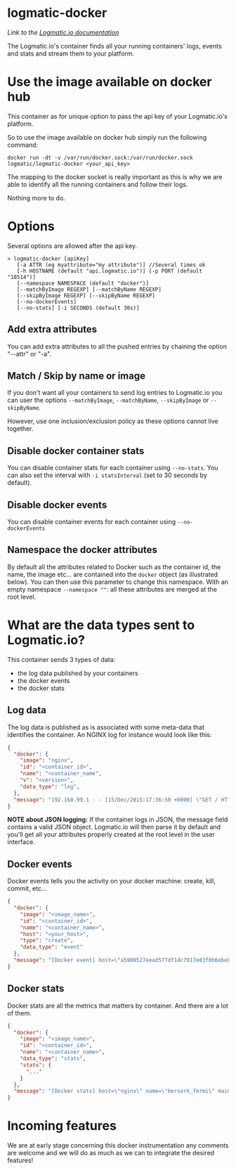 # logmatic-docker
*Link to the [Logmatic.io documentation](http://doc.logmatic.io/docs/docker)*

The Logmatic.io's container finds all your running containers' logs, events and stats and stream them to your platform.

# Use the image available on docker hub

This container as for unique option to pass the api key of your Logmatic.io's platform.

So to use the image available on docker hub simply run the following command:

```
docker run -dt -v /var/run/docker.sock:/var/run/docker.sock logmatic/logmatic-docker <your_api_key>
```

The mapping to the docker socket is really important as this is why we are able to identify all the running containers and follow their logs.

Nothing more to do.

# Options

Several options are allowed after the api key.

```
> logmatic-docker [apiKey]
   [-a ATTR (eg myattribute="my attribute")] //Several times ok
   [-h HOSTNAME (default "api.logmatic.io")] [-p PORT (default "10514")]
   [--namespace NAMESPACE (default "docker")]
   [--matchByImage REGEXP] [--matchByName REGEXP]
   [--skipByImage REGEXP] [--skipByName REGEXP]
   [--no-dockerEvents]
   [--no-stats] [-i SECONDS (default 30s)]
```


## Add extra attributes

You can add extra attributes to all the pushed entries by chaining the option "--attr" or "-a".

## Match / Skip by name or image

If you don't want all your containers to send log entries to Logmatic.io you can user the options `--matchByImage`, `--matchByName`, `--skipByImage` or `--skipByName`.

However, use one inclusion/exclusion policy as these options cannot live together.


## Disable docker container stats

You can disable container stats for each container using `--no-stats`. You can also set the interval with `-i statsInterval` (set to
30 seconds by default).

## Disable docker events

You can disable container events for each container using `--no-dockerEvents`

## Namespace the docker attributes

By default all the attributes related to Docker such as the container id, the name, the image etc... are contained into the `docker` object (as illustrated below). You can then use this parameter to change this namespace. With an empty namespace `--namespace ""`: all these attributes are merged at the root level.

# What are the data types sent to Logmatic.io?

This container sends 3 types of data:

- the log data published by your containers
- the docker events
- the docker stats

## Log data

The log data is published as is associated with some meta-data that identifies the container.
An NGINX log for instance would look like this:

```json
{
  "docker": {
    "image": "nginx",
    "id": "<container_id>",
    "name": "<container_name",
    "v": "<version>",
    "data_type": "log",
  },
  "message": "192.168.99.1 - - [15/Dec/2015:17:36:50 +0000] \"GET / HTTP/1.1\" 304 0 \"-\" \"Mozilla/5.0 (Macintosh; Intel Mac OS X 10_9_5) AppleWebKit/537.36 (KHTML, like Gecko) Chrome/47.0.2526.80 Safari/537.36\" \"-\""
}
```

**NOTE about JSON logging:**
If the container logs in JSON, the message field contains a valid JSON object. Logmatic.io will then parse it by default and you'll get all your attributes properly created at the root level in the user interface.

## Docker events

Docker events tells you the activity on your docker machine: create, kill, commit, etc...

```json
{
  "docker": {
    "image": "<image_name>",
    "id": "<container_id>",
    "name": "<container_name>",
    "host": "<your_host>",
    "type": "create",
    "data_type": "event"
  },
  "message": "[Docker event] host=\"a5900527eead577df14c7917e83f0b6ebeb7b3d103e44d0a93a1c05316c6d391\" name=\"boring_hypatia\" event=\"create\""
}
```

## Docker stats

Docker stats are all the metrics that matters by container. And there are a lot of them.

```json
{
  "docker": {
    "image": "<image_name>",
    "id": "<container_id>",
    "name": "<container_name>",
    "data_type": "stats",
    "stats": {
      "..."
    }
  },
  "message": "[Docker stats] host=\"nginx\" name=\"berserk_fermi\" main stats: [cpu%=0% mem%=0%]"
}
```

# Incoming features

We are at early stage concerning this docker instrumentation any comments are welcome and we will do as much as we can to integrate the desired features!
